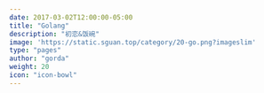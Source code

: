 ```yaml
---
date: 2017-03-02T12:00:00-05:00
title: "Golang"
description: "初恋&饭碗"
image: 'https://static.sguan.top/category/20-go.png?imageslim'
type: "pages"
author: "gorda"
weight: 20
icon: "icon-bowl"
---
```

